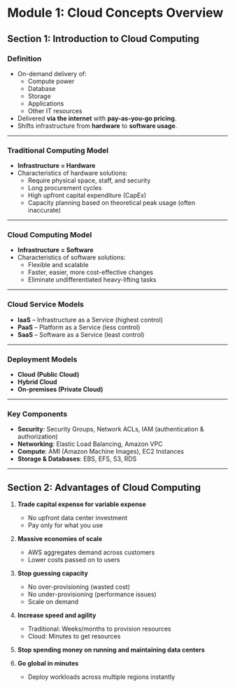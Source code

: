 # Module 1: Cloud Concepts Overview

## Section 1: Introduction to Cloud Computing

### Definition
- On-demand delivery of:
  - Compute power  
  - Database  
  - Storage  
  - Applications  
  - Other IT resources  
- Delivered **via the internet** with **pay-as-you-go pricing**.  
- Shifts infrastructure from **hardware** to **software usage**.  

---

### Traditional Computing Model
- **Infrastructure = Hardware**
- Characteristics of hardware solutions:  
  - Require physical space, staff, and security  
  - Long procurement cycles  
  - High upfront capital expenditure (CapEx)  
  - Capacity planning based on theoretical peak usage (often inaccurate)  

---

### Cloud Computing Model
- **Infrastructure = Software**
- Characteristics of software solutions:  
  - Flexible and scalable  
  - Faster, easier, more cost-effective changes  
  - Eliminate undifferentiated heavy-lifting tasks  

---

### Cloud Service Models
- **IaaS** – Infrastructure as a Service (highest control)  
- **PaaS** – Platform as a Service (less control)  
- **SaaS** – Software as a Service (least control)  

---

### Deployment Models
- **Cloud (Public Cloud)**  
- **Hybrid Cloud**  
- **On-premises (Private Cloud)**  

---

### Key Components
- **Security**: Security Groups, Network ACLs, IAM (authentication & authorization)  
- **Networking**: Elastic Load Balancing, Amazon VPC  
- **Compute**: AMI (Amazon Machine Images), EC2 Instances  
- **Storage & Databases**: EBS, EFS, S3, RDS  

---

## Section 2: Advantages of Cloud Computing

1. **Trade capital expense for variable expense**  
   - No upfront data center investment  
   - Pay only for what you use  

2. **Massive economies of scale**  
   - AWS aggregates demand across customers  
   - Lower costs passed on to users  

3. **Stop guessing capacity**  
   - No over-provisioning (wasted cost)  
   - No under-provisioning (performance issues)  
   - Scale on demand  

4. **Increase speed and agility**  
   - Traditional: Weeks/months to provision resources  
   - Cloud: Minutes to get resources  

5. **Stop spending money on running and maintaining data centers**  

6. **Go global in minutes**  
   - Deploy workloads across multiple regions instantly  
